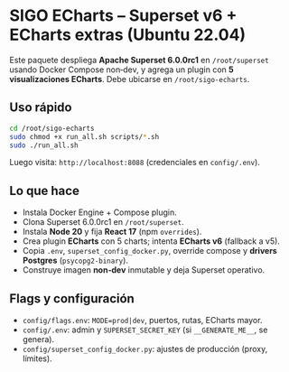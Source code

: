 # SIGO ECharts – Superset v6 + ECharts extras (Ubuntu 22.04)

Este paquete despliega **Apache Superset 6.0.0rc1** en `/root/superset` usando Docker Compose non‑dev, y agrega un plugin con **5 visualizaciones ECharts**. Debe ubicarse en `/root/sigo-echarts`.

## Uso rápido
```bash
cd /root/sigo-echarts
sudo chmod +x run_all.sh scripts/*.sh
sudo ./run_all.sh
```
Luego visita: `http://localhost:8088` (credenciales en `config/.env`).

## Lo que hace
- Instala Docker Engine + Compose plugin.
- Clona Superset 6.0.0rc1 en `/root/superset`.
- Instala **Node 20** y fija **React 17** (npm `overrides`).
- Crea plugin **ECharts** con 5 charts; intenta **ECharts v6** (fallback a v5).
- Copia `.env`, `superset_config_docker.py`, override compose y **drivers Postgres** (`psycopg2-binary`).
- Construye imagen **non‑dev** inmutable y deja Superset operativo.

## Flags y configuración
- `config/flags.env`: `MODE=prod|dev`, puertos, rutas, ECharts mayor.
- `config/.env`: admin y `SUPERSET_SECRET_KEY` (si `__GENERATE_ME__`, se genera).
- `config/superset_config_docker.py`: ajustes de producción (proxy, límites).
